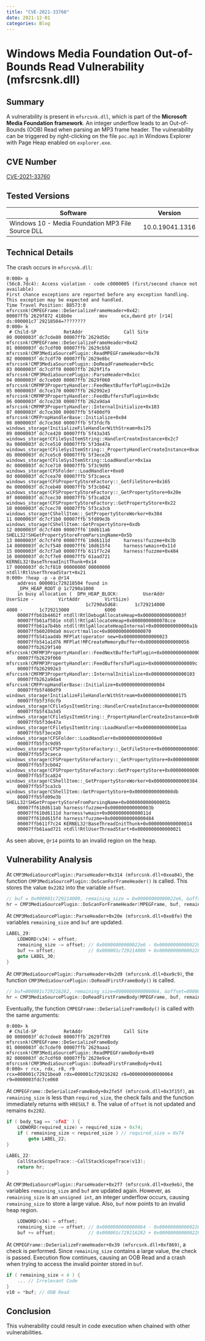 ```yaml
---
title: "CVE-2021-33760"
date: 2021-12-01
categories: Blog
--- 
```


# Windows Media Foundation Out-of-Bounds Read Vulnerability (mfsrcsnk.dll)

## Summary

A vulnerability is present in `mfsrcsnk.dll`, which is part of the **Microsoft Media Foundation framework**. An integer underflow leads to an Out-of-Bounds (OOB) Read when parsing an MP3 frame header. The vulnerability can be triggered by right-clicking on the file `poc.mp3` in Windows Explorer with Page Heap enabled on `explorer.exe`.

## CVE Number
[CVE-2021-33760](https://msrc.microsoft.com/update-guide/vulnerability/CVE-2021-33760)

## Tested Versions

| Software                                          | Version         | 
| ------------------------------------------------- | --------------- | 
| Windows 10 - Media Foundation MP3 File Source DLL | 10.0.19041.1316 | 

## Technical Details

The crash occurs in `mfsrcsnk.dll`: 
```shell
0:000> g
(56c8.7dc4): Access violation - code c0000005 (first/second chance not available)
First chance exceptions are reported before any exception handling.
This exception may be expected and handled.
Time Travel Position: B8573:0
mfsrcsnk!CMPEGFrame::DeSerializeFrameHeader+0x42:
00007ffb`2629f872 418b0e          mov     ecx,dword ptr [r14] ds:000001c7`29218504=????????
0:000> k
 # Child-SP          RetAddr               Call Site
00 0000003f`dc7cde80 00007ffb`2629d50c     mfsrcsnk!CMPEGFrame::DeSerializeFrameHeader+0x42
01 0000003f`dc7cdf00 00007ffb`2629cb58     mfsrcsnk!CMP3MediaSourcePlugin::ReadMPEGFrameHeader+0x78
02 0000003f`dc7cdf70 00007ffb`2629e8bc     mfsrcsnk!CMP3MediaSourcePlugin::DoReadFrameHeader+0x5c
03 0000003f`dc7cdff0 00007ffb`2629f1fa     mfsrcsnk!CMP3MediaSourcePlugin::ParseHeader+0x1cc
04 0000003f`dc7ce0d0 00007ffb`2629f060     mfsrcsnk!CMFMP3PropertyHandler::FeedNextBufferToPlugin+0x12e
05 0000003f`dc7ce170 00007ffb`262992e3     mfsrcsnk!CMFMP3PropertyHandler::FeedBuffersToPlugin+0x9c
06 0000003f`dc7ce230 00007ffb`262a9da4     mfsrcsnk!CMFMP3PropertyHandler::InternalInitialize+0x103
07 0000003f`dc7ce300 00007ffb`5f400df9     mfsrcsnk!CMFPropHandlerBase::Initialize+0x84
08 0000003f`dc7ce360 00007ffb`5f3fdcfb     windows_storage!InitializeFileHandlerWithStream+0x175
09 0000003f`dc7ce420 00007ffb`5f43a345     windows_storage!CFileSysItemString::HandlerCreateInstance+0x2c7
0a 0000003f`dc7ce510 00007ffb`5f3de47a     windows_storage!CFileSysItemString::_PropertyHandlerCreateInstance+0xad
0b 0000003f`dc7ce5c0 00007ffb`5f3ece20     windows_storage!CFileSysItemString::LoadHandler+0x1aa
0c 0000003f`dc7ce710 00007ffb`5f3c9d95     windows_storage!CFSFolder::LoadHandler+0xe0
0d 0000003f`dc7cea70 00007ffb`5f3caeca     windows_storage!CFSPropertyStoreFactory::_GetFileStore+0x165
0e 0000003f`dc7ceb40 00007ffb`5f3cb042     windows_storage!CFSPropertyStoreFactory::_GetPropertyStore+0x20e
0f 0000003f`dc7cec30 00007ffb`5f3ca824     windows_storage!CFSPropertyStoreFactory::GetPropertyStore+0x22
10 0000003f`dc7cec70 00007ffb`5f3ca3cb     windows_storage!CShellItem::_GetPropertyStoreWorker+0x384
11 0000003f`dc7cf1b0 00007ffb`5fd09e3b     windows_storage!CShellItem::GetPropertyStore+0xdb
12 0000003f`dc7cf480 00007ff6`10d611ab     SHELL32!SHGetPropertyStoreFromParsingName+0x5b
13 0000003f`dc7cf4f0 00007ff6`10d6111d     harness!fuzzme+0x3b
14 0000003f`dc7cf540 00007ff6`10d615f4     harness!wmain+0x11d
15 0000003f`dc7cf7a0 00007ffb`611f7c24     harness!fuzzme+0x484
16 0000003f`dc7cf7e0 00007ffb`61aad721     KERNEL32!BaseThreadInitThunk+0x14
17 0000003f`dc7cf810 00000000`00000000     ntdll!RtlUserThreadStart+0x21
0:000> !heap -p -a @r14
    address 000001c729218504 found in
    _DPH_HEAP_ROOT @ 1c7290a1000
    in busy allocation (  DPH_HEAP_BLOCK:         UserAddr         UserSize -         VirtAddr         VirtSize)
                             1c7290a5d68:      1c729214000             4000 -      1c729213000             6000
    00007ffb61b4462f ntdll!RtlDebugAllocateHeap+0x000000000000003f
    00007ffb61af501e ntdll!RtlpAllocateHeap+0x0000000000078cce
    00007ffb61a7b4bb ntdll!RtlpAllocateHeapInternal+0x0000000000000a1b
    00007ffb60209da0 msvcrt!malloc+0x0000000000000070
    00007ffb541aad4b MFPlat!operator new+0x0000000000000023
    00007ffb541a1d76 MFPlat!MFCreateMemoryBuffer+0x0000000000000056
    00007ffb2629f140 mfsrcsnk!CMFMP3PropertyHandler::FeedNextBufferToPlugin+0x0000000000000074
    00007ffb2629f060 mfsrcsnk!CMFMP3PropertyHandler::FeedBuffersToPlugin+0x000000000000009c
    00007ffb262992e3 mfsrcsnk!CMFMP3PropertyHandler::InternalInitialize+0x0000000000000103
    00007ffb262a9da4 mfsrcsnk!CMFPropHandlerBase::Initialize+0x0000000000000084
    00007ffb5f400df9 windows_storage!InitializeFileHandlerWithStream+0x0000000000000175
    00007ffb5f3fdcfb windows_storage!CFileSysItemString::HandlerCreateInstance+0x00000000000002c7
    00007ffb5f43a345 windows_storage!CFileSysItemString::_PropertyHandlerCreateInstance+0x00000000000000ad
    00007ffb5f3de47a windows_storage!CFileSysItemString::LoadHandler+0x00000000000001aa
    00007ffb5f3ece20 windows_storage!CFSFolder::LoadHandler+0x00000000000000e0
    00007ffb5f3c9d95 windows_storage!CFSPropertyStoreFactory::_GetFileStore+0x0000000000000165
    00007ffb5f3caeca windows_storage!CFSPropertyStoreFactory::_GetPropertyStore+0x000000000000020e
    00007ffb5f3cb042 windows_storage!CFSPropertyStoreFactory::GetPropertyStore+0x0000000000000022
    00007ffb5f3ca824 windows_storage!CShellItem::_GetPropertyStoreWorker+0x0000000000000384
    00007ffb5f3ca3cb windows_storage!CShellItem::GetPropertyStore+0x00000000000000db
    00007ffb5fd09e3b SHELL32!SHGetPropertyStoreFromParsingName+0x000000000000005b
    00007ff610d611ab harness!fuzzme+0x000000000000003b
    00007ff610d6111d harness!wmain+0x000000000000011d
    00007ff610d615f4 harness!fuzzme+0x0000000000000484
    00007ffb611f7c24 KERNEL32!BaseThreadInitThunk+0x0000000000000014
    00007ffb61aad721 ntdll!RtlUserThreadStart+0x0000000000000021
```

As seen above, `@r14` points to an invalid region on the heap.

## Vulnerability Analysis

At `CMP3MediaSourcePlugin::ParseHeader+0x314 (mfsrcsnk.dll+0xea04)`, the function `CMP3MediaSourcePlugin::DoScanForFrameHeader()` is called. This stores the value `0x2282` into the variable `offset`.  

```c
// buf = 0x000001c729214000, remaining_size = 0x00000000000022e6, &offset = 0x0000003fdc7ce060
hr = CMP3MediaSourcePlugin::DoScanForFrameHeader(MPEGFrame, buf, remaining_size, &offset);
```

At `CMP3MediaSourcePlugin::ParseHeader+0x20e (mfsrcsnk.dll+0xe8fe)` the variables `remaining_size` and `buf` are updated.

```c
LABEL_29:
    LODWORD(v34) = offset;
    remaining_size -= offset; // 0x00000000000022e6 - 0x0000000000002282 = 0x0000000000000064 
    buf += offset;            // 0x000001c729214000 + 0x0000000000002282 = 0x000001c729216282
    goto LABEL_30;
}
```

At `CMP3MediaSourcePlugin::ParseHeader+0x2d9 (mfsrcsnk.dll+0xe9c9)`, the function `CMP3MediaSourcePlugin::DoReadFirstFrameBody()` is called. 

```c
// buf=000001c729216282, remaining_size=0000000000000064, &offset=0000003fdc7ce060
hr = CMP3MediaSourcePlugin::DoReadFirstFrameBody(MPEGFrame, buf, remaining_size, &offset);
```

Eventually, the function `CMPEGFrame::DeSerializeFrameBody()` is called with the same arguments:
```shell
0:000> k
 # Child-SP          RetAddr               Call Site
00 0000003f`dc7cdee8 00007ffb`2629f789     mfsrcsnk!CMPEGFrame::DeSerializeFrameBody
01 0000003f`dc7cdef0 00007ffb`2629aaa1     mfsrcsnk!CMP3MediaSourcePlugin::ReadMPEGFrameBody+0x49
02 0000003f`dc7cdf60 00007ffb`2629e9ce     mfsrcsnk!CMP3MediaSourcePlugin::DoReadFirstFrameBody+0x41
0:000> r rcx, rdx, r8, r9
rcx=000001c72921bea0 rdx=000001c729216282 r8=0000000000000064 r9=0000003fdc7ce060
```

At `CMPEGFrame::DeSerializeFrameBody+0x2fe5f (mfsrcsnk.dll+0x3f15f)`, as `remaining_size` is less than `required_size`, the check fails and the function immediately returns with `HRESULT 0`. The value of `offset` is not updated and remains `0x2282`.
```c
if ( body_tag == 'ofnI' ) {
    LODWORD(required_size) = required_size + 0x74;
    if ( remaining_size < required_size ) // required_size = 0x74
        goto LABEL_22;
}
```

```c
LABEL_22:
    CallStackScopeTrace::~CallStackScopeTrace(v13);
    return hr;
}
```

At `CMP3MediaSourcePlugin::ParseHeader+0x2f7 (mfsrcsnk.dll+0xe9eb)`, the variables `remaining_size` and `buf` are updated again. However, as `remaining_size` is an `unsigned int`, an integer underflow occurs, causing `remaining_size` to store a large value. Also, `buf` now points to an invalid heap region.

```c
    LODWORD(v34) = offset;
    remaining_size -= offset; // 0x0000000000000064 - 0x0000000000002282 = 0x00000000ffffdde2
    buf += offset;            // 0x000001c729216282 + 0x0000000000002282 = 000001c729218504
```

At `CMPEGFrame::DeSerializeFrameHeader+0x39 (mfsrcsnk.dll+0xf869)`, a check is performed. Since `remaining_size` contains a large value, the check is passed. Execution flow continues, causing an OOB Read and a crash when trying to access the invalid pointer stored in `buf`.

```c
if ( remaining_size < 4 ) {
    ... // Irrelevant Code
}
v10 = *buf; // OOB Read
```

## Conclusion

This vulnerability could result in code execution when chained with other vulnerabilities.

